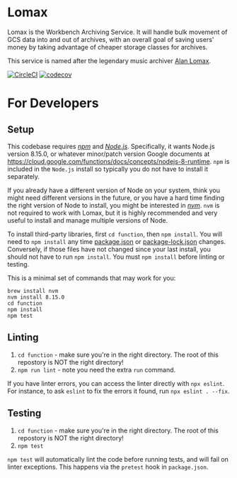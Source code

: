 # Lomax
Lomax is the Workbench Archiving Service.  It will handle bulk movement of GCS
data into and out of archives, with an overall goal of saving users' money by
taking advantage of cheaper storage classes for archives.

This service is named after the legendary music archiver
[Alan Lomax](https://en.wikipedia.org/wiki/Alan_Lomax).

[![CircleCI](https://circleci.com/gh/broadinstitute/lomax.svg?style=svg)](https://circleci.com/gh/broadinstitute/lomax)
[![codecov](https://codecov.io/gh/broadinstitute/lomax/branch/develop/graph/badge.svg)](https://codecov.io/gh/broadinstitute/lomax)

# For Developers

## Setup
This codebase requires *[npm](https://www.npmjs.com/get-npm)* and *[Node.js](https://nodejs.org/en/download/releases/)*.
Specifically, it wants Node.js version 8.15.0, or whatever minor/patch version
Google documents at https://cloud.google.com/functions/docs/concepts/nodejs-8-runtime.
`npm` is included in the `Node.js` install so typically you do not have to install
it separately.

If you already have a different version of Node on your system, think you might
need different versions in the future, or you have a hard time finding
the right version of Node to install, you might be interested in *[nvm](https://github.com/creationix/nvm)*.
`nvm` is not required to work with Lomax, but it is highly recommended and
very useful to install and manage multiple versions of Node.

To install third-party libraries, first `cd function`, then `npm install`.
You will need to `npm install` any time [package.json](function/package.json)
or [package-lock.json](function/package-lock.json) changes. Conversely, if
those files have not changed since your last install, you should not have
to run `npm install`. You must `npm install` before linting or testing.

This is a minimal set of commands that may work for you:
```
brew install nvm
nvm install 8.15.0
cd function
npm install
npm test
```

## Linting
1. `cd function` - make sure you're in the right directory. The root of this repostory is NOT the right directory!
2. `npm run lint` - note you need the extra `run` command.

If you have linter errors, you can access the linter directly with `npx eslint`.
For instance, to ask `eslint` to fix the errors it found, run `npx eslint . --fix`.

## Testing
1. `cd function` - make sure you're in the right directory. The root of this repostory is NOT the right directory!
2. `npm test`

`npm test` will automatically lint the code before running tests, and will
fail on linter exceptions. This happens via the `pretest` hook in `package.json`.
